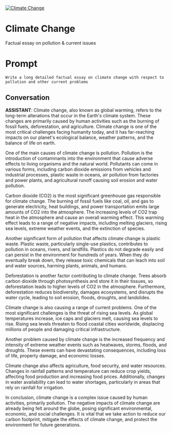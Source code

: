 
[![Climate Change](https://flow-prompt-covers.s3.us-west-1.amazonaws.com/icon/illustrative/illus_4.png)]()
# Climate Change 
Factual essay on pollution & current issues

# Prompt

```
Write a long detailed factual essay on climate change with respect to pollution and other current problems
```

## Conversation

**ASSISTANT**: Climate change, also known as global warming, refers to the long-term alterations that occur in the Earth's climate system. These changes are primarily caused by human activities such as the burning of fossil fuels, deforestation, and agriculture. Climate change is one of the most critical challenges facing humanity today, and it has far-reaching impacts on our planet's ecological balance, weather patterns, and the balance of life on earth.



One of the main causes of climate change is pollution. Pollution is the introduction of contaminants into the environment that cause adverse effects to living organisms and the natural world. Pollutants can come in various forms, including carbon dioxide emissions from vehicles and industrial processes, plastic waste in oceans, air pollution from factories and power plants, and agricultural runoff causing soil erosion and water pollution.



Carbon dioxide (CO2) is the most significant greenhouse gas responsible for climate change. The burning of fossil fuels like coal, oil, and gas to generate electricity, heat buildings, and power transportation emits large amounts of CO2 into the atmosphere. The increasing levels of CO2 trap heat in the atmosphere and cause an overall warming effect. This warming effect leads to a range of negative impacts, including melting glaciers, rising sea levels, extreme weather events, and the extinction of species.



Another significant form of pollution that affects climate change is plastic waste. Plastic waste, particularly single-use plastics, contributes to pollution in oceans, rivers, and landfills. Plastics do not degrade easily and can persist in the environment for hundreds of years. When they do eventually break down, they release toxic chemicals that can leach into soil and water sources, harming plants, animals, and humans.



Deforestation is another factor contributing to climate change. Trees absorb carbon dioxide through photosynthesis and store it in their tissues, so deforestation leads to higher levels of CO2 in the atmosphere. Furthermore, deforestation reduces biodiversity, damages ecosystems, and disrupts the water cycle, leading to soil erosion, floods, droughts, and landslides.



Climate change is also causing a range of current problems. One of the most significant challenges is the threat of rising sea levels. As global temperatures increase, ice caps and glaciers melt, causing sea levels to rise. Rising sea levels threaten to flood coastal cities worldwide, displacing millions of people and damaging critical infrastructure.



Another problem caused by climate change is the increased frequency and intensity of extreme weather events such as heatwaves, storms, floods, and droughts. These events can have devastating consequences, including loss of life, property damage, and economic losses.



Climate change also affects agriculture, food security, and water resources. Changes in rainfall patterns and temperature can reduce crop yields, affecting food production and increasing food prices. Additionally, changes in water availability can lead to water shortages, particularly in areas that rely on rainfall for irrigation.



In conclusion, climate change is a complex issue caused by human activities, primarily pollution. The negative impacts of climate change are already being felt around the globe, posing significant environmental, economic, and social challenges. It is vital that we take action to reduce our carbon footprint, mitigate the effects of climate change, and protect the environment for future generations.


